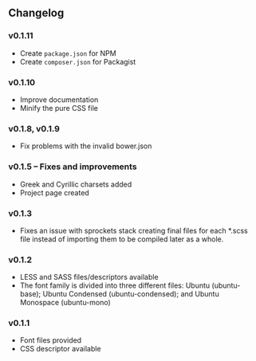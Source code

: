 ## Changelog

### v0.1.11
- Create `package.json` for NPM
- Create `composer.json` for Packagist

### v0.1.10
- Improve documentation
- Minify the pure CSS file

### v0.1.8, v0.1.9
- Fix problems with the invalid bower.json

### v0.1.5 – Fixes and improvements
- Greek and Cyrillic charsets added
- Project page created

### v0.1.3
- Fixes an issue with sprockets stack creating final files for each *.scss
file instead of importing them to be compiled later as a whole.

### v0.1.2
- LESS and SASS files/descriptors available
- The font family is divided into three different files: Ubuntu (ubuntu-base);
Ubuntu Condensed (ubuntu-condensed); and Ubuntu Monospace (ubuntu-mono)

### v0.1.1
- Font files provided
- CSS descriptor available
